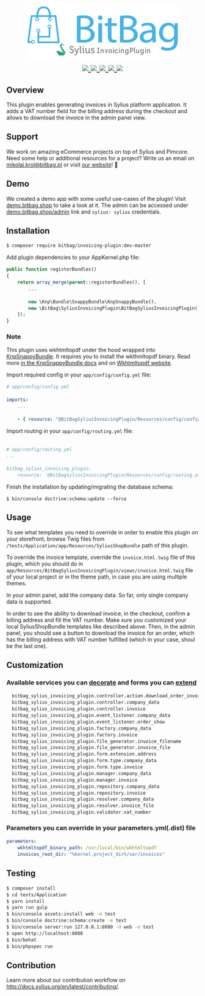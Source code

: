 <h1 align="center">
    <a href="http://bitbag.shop" target="_blank">
        <img src="https://raw.githubusercontent.com/bitbager/BitBagCommerceAssets/master/SyliusInvoicingPlugin.png" />
    </a>
    <br />
    <a href="https://packagist.org/packages/bitbag/invoicing-plugin" title="License" target="_blank">
        <img src="https://img.shields.io/packagist/l/bitbag/invoicing-plugin.svg" />
    </a>
    <a href="https://packagist.org/packages/bitbag/invoicing-plugin" title="Version" target="_blank">
        <img src="https://img.shields.io/packagist/v/bitbag/invoicing-plugin.svg" />
    </a>
    <a href="http://travis-ci.org/BitBagCommerce/SyliusInvoicingPlugin" title="Build status" target="_blank">
        <img src="https://img.shields.io/travis/BitBagCommerce/SyliusInvoicingPlugin/master.svg" />
    </a>
    <a href="https://scrutinizer-ci.com/g/BitBagCommerce/SyliusInvoicingPlugin/" title="Scrutinizer" target="_blank">
        <img src="https://img.shields.io/scrutinizer/g/BitBagCommerce/SyliusInvoicingPlugin.svg" />
    </a>
    <a href="https://packagist.org/packages/bitbag/invoicing-plugin" title="Total Downloads" target="_blank">
        <img src="https://poser.pugx.org/bitbag/invoicing-plugin/downloads" />
    </a>
</h1>


## Overview

This plugin enables generating invoices in Sylius platform application. It adds a VAT number field for the billing
address during the checkout and allows to download the invoice in the admin panel view. 

## Support

We work on amazing eCommerce projects on top of Sylius and Pimcore. Need some help or additional resources for a project?
Write us an email on mikolaj.krol@bitbag.pl or visit [our website](https://bitbag.shop/)! :rocket:

## Demo

We created a demo app with some useful use-cases of the plugin! Visit [demo.bitbag.shop](https://demo.bitbag.shop) to take a look at it. 
The admin can be accessed under [demo.bitbag.shop/admin](https://demo.bitbag.shop/admin) link and `sylius: sylius` credentials.

## Installation
```bash
$ composer require bitbag/invoicing-plugin:dev-master
```
    
Add plugin dependencies to your AppKernel.php file:
```php
public function registerBundles()
{
    return array_merge(parent::registerBundles(), [
        ...
        
        new \Knp\Bundle\SnappyBundle\KnpSnappyBundle(),
        new \BitBag\SyliusInvoicingPlugin\BitBagSyliusInvoicingPlugin(),
    ]);
}
```

### Note

This plugin uses wkhtmltopdf under the hood wrapped into [KnpSnappyBundle](https://github.com/KnpLabs/KnpSnappyBundle). 
It requires you to install the wkthmltopdf binary. Read more [in the KnpSnappyBundle docs](https://github.com/KnpLabs/KnpSnappyBundle)
and on [Wkhtmltopdf website](https://wkhtmltopdf.org/).

Import required config in your `app/config/config.yml` file:

```yaml
# app/config/config.yml

imports:
    ...
    
    - { resource: "@BitBagSyliusInvoicingPlugin/Resources/config/config.yml" }
```

Import routing in your `app/config/routing.yml` file:

```yaml

# app/config/routing.yml
...

bitbag_sylius_invoicing_plugin:
    resource: '@BitBagSyliusInvoicingPlugin/Resources/config/routing.yml'
```

Finish the installation by updating/migrating the database schema:
```
$ bin/console doctrine:schema:update --force
```

## Usage

To see what templates you need to override in order to enable this plugin on your storefront, browse Twig files from 
`/tests/Application/app/Resources/SyliusShopBundle` path of this plugin. 

To override the invoice template, override the `invoice.html.twig` file of this plugin, which you should 
do in `app/Resources/BitBagSyliusInvoicingPlugin/views/invoice.html.twig` file of your local project or in the
theme path, in case you are using multiple themes. 

In your admin panel, add the company data. So far, only single company data is supported. 

In order to see the ability to download invoice, in the checkout, confirm a billing address and fill the VAT number. Make sure you customized your local SyliusShopBundle templates like described above. 
Then, in the admin panel, you should see a button to download the invoice for an order, which has the billing address with VAT number fulfilled (which in your case, shoul be the last one).

## Customization

### Available services you can [decorate](https://symfony.com/doc/current/service_container/service_decoration.html) and forms you can [extend](http://symfony.com/doc/current/form/create_form_type_extension.html)

```bash
  bitbag_sylius_invoicing_plugin.controller.action.download_order_invoice                      BitBag\SyliusInvoicingPlugin\Controller\Action\DownloadOrderInvoice                                       
  bitbag_sylius_invoicing_plugin.controller.company_data                                       Sylius\Bundle\ResourceBundle\Controller\ResourceController                                                
  bitbag_sylius_invoicing_plugin.controller.invoice                                            Sylius\Bundle\ResourceBundle\Controller\ResourceController                                                
  bitbag_sylius_invoicing_plugin.event_listener.company_data                                   BitBag\SyliusInvoicingPlugin\Menu\CompanyDataMenuBuilder                                                  
  bitbag_sylius_invoicing_plugin.event_listener.order_show                                     BitBag\SyliusInvoicingPlugin\Menu\DownloadInvoiceMenuBuilder                                              
  bitbag_sylius_invoicing_plugin.factory.company_data                                          Sylius\Component\Resource\Factory\Factory                                                                 
  bitbag_sylius_invoicing_plugin.factory.invoice                                               Sylius\Component\Resource\Factory\Factory                                                                 
  bitbag_sylius_invoicing_plugin.file_generator.invoice_filename                               BitBag\SyliusInvoicingPlugin\FileGenerator\InvoicePdfFilenameGenerator                                        
  bitbag_sylius_invoicing_plugin.file_generator.invoice_file                                   BitBag\SyliusInvoicingPlugin\FileGenerator\InvoicePdfFileGenerator                                        
  bitbag_sylius_invoicing_plugin.form.extension.address                                        BitBag\SyliusInvoicingPlugin\Form\Extension\AddressTypeExtension                                          
  bitbag_sylius_invoicing_plugin.form.type.company_data                                        BitBag\SyliusInvoicingPlugin\Form\Type\CompanyDataType                                                    
  bitbag_sylius_invoicing_plugin.form.type.invoice                                             BitBag\SyliusInvoicingPlugin\Form\Type\InvoiceType                                                        
  bitbag_sylius_invoicing_plugin.manager.company_data                                          alias for "doctrine.orm.default_entity_manager"                                                           
  bitbag_sylius_invoicing_plugin.manager.invoice                                               alias for "doctrine.orm.default_entity_manager"                                                           
  bitbag_sylius_invoicing_plugin.repository.company_data                                       BitBag\SyliusInvoicingPlugin\Repository\CompanyDataRepository                                             
  bitbag_sylius_invoicing_plugin.repository.invoice                                            BitBag\SyliusInvoicingPlugin\Repository\InvoiceRepository                                                 
  bitbag_sylius_invoicing_plugin.resolver.company_data                                         BitBag\SyliusInvoicingPlugin\Resolver\CompanyDataResolver                                                 
  bitbag_sylius_invoicing_plugin.resolver.invoice_file                                         BitBag\SyliusInvoicingPlugin\Resolver\InvoiceFileResolver                                                 
  bitbag_sylius_invoicing_plugin.validator.vat_number                                          BitBag\SyliusInvoicingPlugin\Validator\Constraints\VatNumberValidator
```

### Parameters you can override in your parameters.yml(.dist) file

```yml
parameters:
    wkhtmltopdf_binary_path: /usr/local/bin/wkhtmltopdf
    invoices_root_dir: "%kernel.project_dir%/var/invoices"
```

## Testing
```bash
$ composer install
$ cd tests/Application
$ yarn install
$ yarn run gulp
$ bin/console assets:install web -e test
$ bin/console doctrine:schema:create -e test
$ bin/console server:run 127.0.0.1:8080 -d web -e test
$ open http://localhost:8080
$ bin/behat
$ bin/phpspec run
```

## Contribution

Learn more about our contribution workflow on http://docs.sylius.org/en/latest/contributing/.
